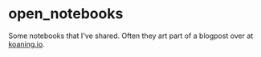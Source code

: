 # open_notebooks

Some notebooks that I've shared. Often they art part of a blogpost over at [koaning.io](koaning.io). 
